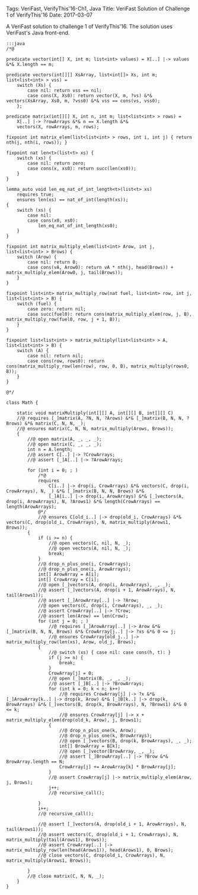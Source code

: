 Tags: VeriFast, VerifyThis'16-Ch1, Java
Title: VeriFast Solution of Challenge 1 of VerifyThis'16
Date: 2017-03-07

A VeriFast solution to challenge 1 of VerifyThis'16. The solution uses
VeriFast's Java front-end.

    :::java
    /*@

    predicate vector(int[] X, int m; list<int> values) = X[..] |-> values &*& X.length == m;

    predicate vectors(int[][] XsArray, list<int[]> Xs, int m; list<list<int> > vss) =
        switch (Xs) {
            case nil: return vss == nil;
            case cons(X, Xs0): return vector(X, m, ?vs) &*& vectors(XsArray, Xs0, m, ?vss0) &*& vss == cons(vs, vss0);
        };

    predicate matrix(int[][] X, int n, int m; list<list<int> > rows) =
        X[..] |-> ?rowArrays &*& n == X.length &*&
        vectors(X, rowArrays, m, rows);

    fixpoint int matrix_elem(list<list<int> > rows, int i, int j) { return nth(j, nth(i, rows)); }

    fixpoint nat len<t>(list<t> xs) {
        switch (xs) {
            case nil: return zero;
            case cons(x, xs0): return succ(len(xs0));
        }
    }

    lemma_auto void len_eq_nat_of_int_length<t>(list<t> xs)
        requires true;
        ensures len(xs) == nat_of_int(length(xs));
    {
        switch (xs) {
            case nil:
            case cons(x0, xs0):
                len_eq_nat_of_int_length(xs0);
        }
    }

    fixpoint int matrix_multiply_elem(list<int> Arow, int j, list<list<int> > Brows) {
        switch (Arow) {
            case nil: return 0;
            case cons(vA, Arow0): return vA * nth(j, head(Brows)) + matrix_multiply_elem(Arow0, j, tail(Brows));
        }
    }

    fixpoint list<int> matrix_multiply_row(nat fuel, list<int> row, int j, list<list<int> > B) {
        switch (fuel) {
            case zero: return nil;
            case succ(fuel0): return cons(matrix_multiply_elem(row, j, B), matrix_multiply_row(fuel0, row, j + 1, B));
        }
    }

    fixpoint list<list<int> > matrix_multiply(list<list<int> > A, list<list<int> > B) {
        switch (A) {
            case nil: return nil;
            case cons(row, rows0): return cons(matrix_multiply_row(len(row), row, 0, B), matrix_multiply(rows0, B));
        }
    }

    @*/

    class Math {

        static void matrixMultiply(int[][] A, int[][] B, int[][] C)
        //@ requires [_]matrix(A, ?N, N, ?Arows) &*& [_]matrix(B, N, N, ?Brows) &*& matrix(C, N, N, _);
        //@ ensures matrix(C, N, N, matrix_multiply(Arows, Brows));
        {
            //@ open matrix(A, _, _, _);
            //@ open matrix(C, _, _, _);
            int n = A.length;
            //@ assert C[..] |-> ?CrowArrays;
            //@ assert [_]A[..] |-> ?ArowArrays;
            
            for (int i = 0; ; )
                /*@
                requires
                    C[i..] |-> drop(i, CrowArrays) &*& vectors(C, drop(i, CrowArrays), N, _) &*& [_]matrix(B, N, N, Brows) &*&
                    [_]A[i..] |-> drop(i, ArowArrays) &*& [_]vectors(A, drop(i, ArowArrays), N, ?Arows1) &*& length(CrowArrays) == length(ArowArrays);
                @*/
                //@ ensures C[old_i..] |-> drop(old_i, CrowArrays) &*& vectors(C, drop(old_i, CrowArrays), N, matrix_multiply(Arows1, Brows));
            {
                if (i >= n) {
                    //@ open vectors(C, nil, N, _);
                    //@ open vectors(A, nil, N, _);
                    break;
                }
                //@ drop_n_plus_one(i, CrowArrays);
                //@ drop_n_plus_one(i, ArowArrays);
                int[] ArowArray = A[i];
                int[] CrowArray = C[i];
                //@ open [_]vectors(A, drop(i, ArowArrays), _, _);
                //@ assert [_]vectors(A, drop(i + 1, ArowArrays), N, tail(Arows1));
                //@ assert [_]ArowArray[..] |-> ?Arow;
                //@ open vectors(C, drop(i, CrowArrays), _, _);
                //@ assert CrowArray[..] |-> ?Crow;
                //@ assert len(Arow) == len(Crow);
                for (int j = 0; ; )
                    //@ requires [_]ArowArray[..] |-> Arow &*& [_]matrix(B, N, N, Brows) &*& CrowArray[j..] |-> ?xs &*& 0 <= j;
                    //@ ensures CrowArray[old_j..] |-> matrix_multiply_row(len(xs), Arow, old_j, Brows);
                {
                    //@ switch (xs) { case nil: case cons(h, t): }
                    if (j >= n) {
                        break;
                    }
                    CrowArray[j] = 0;
                    //@ open [_]matrix(B, _, _, _);
                    //@ assert [_]B[..] |-> ?BrowArrays;
                    for (int k = 0; k < n; k++)
                        //@ requires CrowArray[j] |-> ?x &*& [_]ArowArray[k..] |-> drop(k, Arow) &*& [_]B[k..] |-> drop(k, BrowArrays) &*& [_]vectors(B, drop(k, BrowArrays), N, ?Brows1) &*& 0 <= k;
                        //@ ensures CrowArray[j] |-> x + matrix_multiply_elem(drop(old_k, Arow), j, Brows1);
                    {
                        //@ drop_n_plus_one(k, Arow);
                        //@ drop_n_plus_one(k, BrowArrays);
                        //@ open [_]vectors(B, drop(k, BrowArrays), _, _);
                        int[] BrowArray = B[k];
                        //@ open [_]vector(BrowArray, _, _);
                        //@ assert [_]BrowArray[..] |-> ?Brow &*& BrowArray.length == N;
                        CrowArray[j] += ArowArray[k] * BrowArray[j];
                    }
                    //@ assert CrowArray[j] |-> matrix_multiply_elem(Arow, j, Brows);
                    j++;
                    //@ recursive_call();
                    
                }
                i++;
                //@ recursive_call();
                
                //@ assert [_]vectors(A, drop(old_i + 1, ArowArrays), N, tail(Arows1));
                //@ assert vectors(C, drop(old_i + 1, CrowArrays), N, matrix_multiply(tail(Arows1), Brows));
                //@ assert CrowArray[..] |-> matrix_multiply_row(len(head(Arows1)), head(Arows1), 0, Brows);
                //@ close vectors(C, drop(old_i, CrowArrays), N, matrix_multiply(Arows1, Brows));
                
            }
            //@ close matrix(C, N, N, _);
        }
    }
